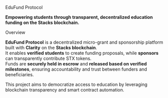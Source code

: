  EduFund Protocol

**Empowering students through transparent, decentralized education funding on the Stacks blockchain.**

 Overview

**EduFund Protocol** is a decentralized micro-grant and sponsorship platform built with **Clarity** on the **Stacks blockchain**.  
It enables **verified students** to create funding proposals, while **sponsors** can transparently contribute STX tokens.  
Funds are **securely held in escrow** and **released based on verified milestones**, ensuring accountability and trust between funders and beneficiaries.

This project aims to democratize access to education by leveraging blockchain transparency and smart contract automation.

